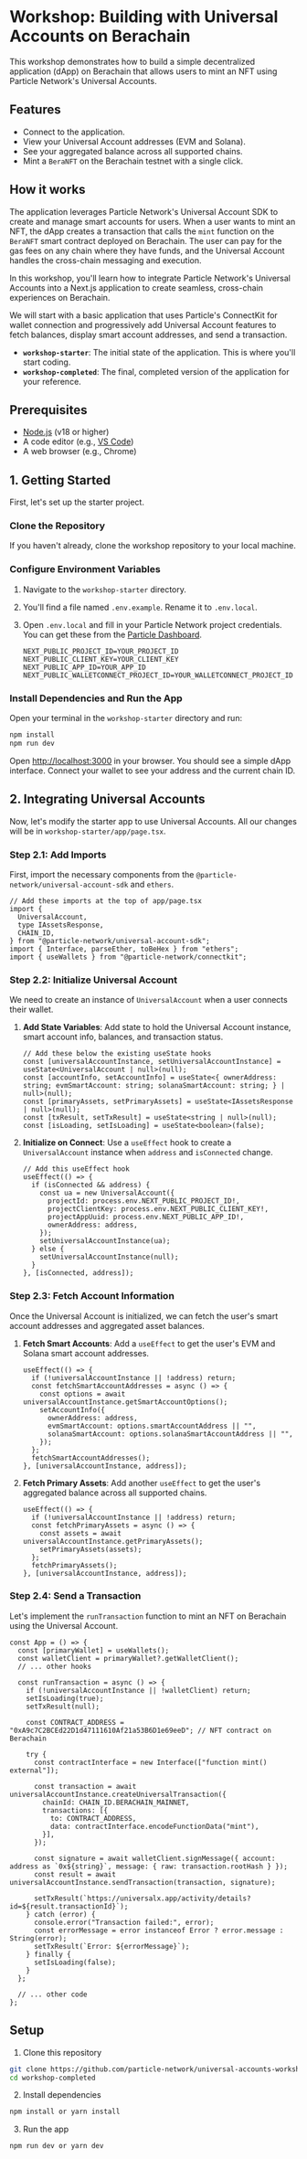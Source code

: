 # Workshop: Building with Universal Accounts on Berachain

This workshop demonstrates how to build a simple decentralized application (dApp) on Berachain that allows users to mint an NFT using Particle Network's Universal Accounts.

## Features

- Connect to the application.
- View your Universal Account addresses (EVM and Solana).
- See your aggregated balance across all supported chains.
- Mint a `BeraNFT` on the Berachain testnet with a single click.

## How it works

The application leverages Particle Network's Universal Account SDK to create and manage smart accounts for users. When a user wants to mint an NFT, the dApp creates a transaction that calls the `mint` function on the `BeraNFT` smart contract deployed on Berachain. The user can pay for the gas fees on any chain where they have funds, and the Universal Account handles the cross-chain messaging and execution.

In this workshop, you'll learn how to integrate Particle Network's Universal Accounts into a Next.js application to create seamless, cross-chain experiences on Berachain.

We will start with a basic application that uses Particle's ConnectKit for wallet connection and progressively add Universal Account features to fetch balances, display smart account addresses, and send a transaction.

- **`workshop-starter`**: The initial state of the application. This is where you'll start coding.
- **`workshop-completed`**: The final, completed version of the application for your reference.

## Prerequisites

- [Node.js](https://nodejs.org/en) (v18 or higher)
- A code editor (e.g., [VS Code](https://code.visualstudio.com/))
- A web browser (e.g., Chrome)

## 1. Getting Started

First, let's set up the starter project.

### Clone the Repository

If you haven't already, clone the workshop repository to your local machine.

### Configure Environment Variables

1.  Navigate to the `workshop-starter` directory.
2.  You'll find a file named `.env.example`. Rename it to `.env.local`.
3.  Open `.env.local` and fill in your Particle Network project credentials. You can get these from the [Particle Dashboard](https://dashboard.particle.network).

    ```
    NEXT_PUBLIC_PROJECT_ID=YOUR_PROJECT_ID
    NEXT_PUBLIC_CLIENT_KEY=YOUR_CLIENT_KEY
    NEXT_PUBLIC_APP_ID=YOUR_APP_ID
    NEXT_PUBLIC_WALLETCONNECT_PROJECT_ID=YOUR_WALLETCONNECT_PROJECT_ID
    ```

### Install Dependencies and Run the App

Open your terminal in the `workshop-starter` directory and run:

```bash
npm install
npm run dev
```

Open [http://localhost:3000](http://localhost:3000) in your browser. You should see a simple dApp interface. Connect your wallet to see your address and the current chain ID.

## 2. Integrating Universal Accounts

Now, let's modify the starter app to use Universal Accounts. All our changes will be in `workshop-starter/app/page.tsx`.

### Step 2.1: Add Imports

First, import the necessary components from the `@particle-network/universal-account-sdk` and `ethers`.

```tsx
// Add these imports at the top of app/page.tsx
import {
  UniversalAccount,
  type IAssetsResponse,
  CHAIN_ID,
} from "@particle-network/universal-account-sdk";
import { Interface, parseEther, toBeHex } from "ethers";
import { useWallets } from "@particle-network/connectkit";
```

### Step 2.2: Initialize Universal Account

We need to create an instance of `UniversalAccount` when a user connects their wallet.

1.  **Add State Variables**: Add state to hold the Universal Account instance, smart account info, balances, and transaction status.

    ```tsx
    // Add these below the existing useState hooks
    const [universalAccountInstance, setUniversalAccountInstance] = useState<UniversalAccount | null>(null);
    const [accountInfo, setAccountInfo] = useState<{ ownerAddress: string; evmSmartAccount: string; solanaSmartAccount: string; } | null>(null);
    const [primaryAssets, setPrimaryAssets] = useState<IAssetsResponse | null>(null);
    const [txResult, setTxResult] = useState<string | null>(null);
    const [isLoading, setIsLoading] = useState<boolean>(false);
    ```

2.  **Initialize on Connect**: Use a `useEffect` hook to create a `UniversalAccount` instance when `address` and `isConnected` change.

    ```tsx
    // Add this useEffect hook
    useEffect(() => {
      if (isConnected && address) {
        const ua = new UniversalAccount({
          projectId: process.env.NEXT_PUBLIC_PROJECT_ID!,
          projectClientKey: process.env.NEXT_PUBLIC_CLIENT_KEY!,
          projectAppUuid: process.env.NEXT_PUBLIC_APP_ID!,
          ownerAddress: address,
        });
        setUniversalAccountInstance(ua);
      } else {
        setUniversalAccountInstance(null);
      }
    }, [isConnected, address]);
    ```

### Step 2.3: Fetch Account Information

Once the Universal Account is initialized, we can fetch the user's smart account addresses and aggregated asset balances.

1.  **Fetch Smart Accounts**: Add a `useEffect` to get the user's EVM and Solana smart account addresses.

    ```tsx
    useEffect(() => {
      if (!universalAccountInstance || !address) return;
      const fetchSmartAccountAddresses = async () => {
        const options = await universalAccountInstance.getSmartAccountOptions();
        setAccountInfo({
          ownerAddress: address,
          evmSmartAccount: options.smartAccountAddress || "",
          solanaSmartAccount: options.solanaSmartAccountAddress || "",
        });
      };
      fetchSmartAccountAddresses();
    }, [universalAccountInstance, address]);
    ```

2.  **Fetch Primary Assets**: Add another `useEffect` to get the user's aggregated balance across all supported chains.

    ```tsx
    useEffect(() => {
      if (!universalAccountInstance || !address) return;
      const fetchPrimaryAssets = async () => {
        const assets = await universalAccountInstance.getPrimaryAssets();
        setPrimaryAssets(assets);
      };
      fetchPrimaryAssets();
    }, [universalAccountInstance, address]);
    ```

### Step 2.4: Send a Transaction

Let's implement the `runTransaction` function to mint an NFT on Berachain using the Universal Account.

```tsx
const App = () => {
  const [primaryWallet] = useWallets();
  const walletClient = primaryWallet?.getWalletClient();
  // ... other hooks

  const runTransaction = async () => {
    if (!universalAccountInstance || !walletClient) return;
    setIsLoading(true);
    setTxResult(null);

    const CONTRACT_ADDRESS = "0xA9c7C2BCEd22D1d47111610Af21a53B6D1e69eeD"; // NFT contract on Berachain

    try {
      const contractInterface = new Interface(["function mint() external"]);

      const transaction = await universalAccountInstance.createUniversalTransaction({
        chainId: CHAIN_ID.BERACHAIN_MAINNET,
        transactions: [{
          to: CONTRACT_ADDRESS,
          data: contractInterface.encodeFunctionData("mint"),
        }],
      });

      const signature = await walletClient.signMessage({ account: address as `0x${string}`, message: { raw: transaction.rootHash } });
      const result = await universalAccountInstance.sendTransaction(transaction, signature);

      setTxResult(`https://universalx.app/activity/details?id=${result.transactionId}`);
    } catch (error) {
      console.error("Transaction failed:", error);
      const errorMessage = error instanceof Error ? error.message : String(error);
      setTxResult(`Error: ${errorMessage}`);
    } finally {
      setIsLoading(false);
    }
  };

  // ... other code
};
```


## Setup

1. Clone this repository

```bash
git clone https://github.com/particle-network/universal-accounts-workshop.git
cd workshop-completed
```

2. Install dependencies

```bash
npm install or yarn install
```

3. Run the app

```bash
npm run dev or yarn dev
```
